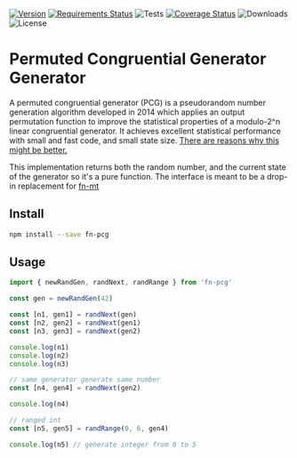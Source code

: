 [![Version](https://img.shields.io/npm/v/fn-pcg)](https://www.npmjs.com/package/fn-pcg)
[![Requirements Status](https://requires.io/github/philihp/fast-shuffle/requirements.svg?branch=main)](https://requires.io/github/philihp/fast-shuffle/requirements/?branch=main)
![Tests](https://github.com/philihp/fn-pcg/workflows/tests/badge.svg)
[![Coverage Status](https://coveralls.io/repos/github/philihp/fn-pcg/badge.svg?branch=main)](https://coveralls.io/github/philihp/fn-pcg?branch=main)
![Downloads](https://img.shields.io/npm/dt/fn-pcg)
![License](https://img.shields.io/npm/l/fn-pcg)

# Permuted Congruential Generator Generator

A permuted congruential generator (PCG) is a pseudorandom number generation algorithm developed in 2014 which applies an output permutation function to improve the statistical properties of a modulo-2^n linear congruential generator. It achieves excellent statistical performance with small and fast code, and small state size. [There are reasons why this might be better.](https://www.pcg-random.org/index.html)

This implementation returns both the random number, and the current state of the generator so it's a pure function. The interface is meant to be a drop-in replacement for [fn-mt](https://www.npmjs.com/package/fn-mt)

## Install

```bash
npm install --save fn-pcg
```

## Usage

```js
import { newRandGen, randNext, randRange } from 'fn-pcg'

const gen = newRandGen(42)

const [n1, gen1] = randNext(gen)
const [n2, gen2] = randNext(gen1)
const [n3, gen3] = randNext(gen2)

console.log(n1)
console.log(n2)
console.log(n3)

// same generator generate same number
const [n4, gen4] = randNext(gen2)

console.log(n4)

// ranged int
const [n5, gen5] = randRange(0, 6, gen4)

console.log(n5) // generate integer from 0 to 5
```
